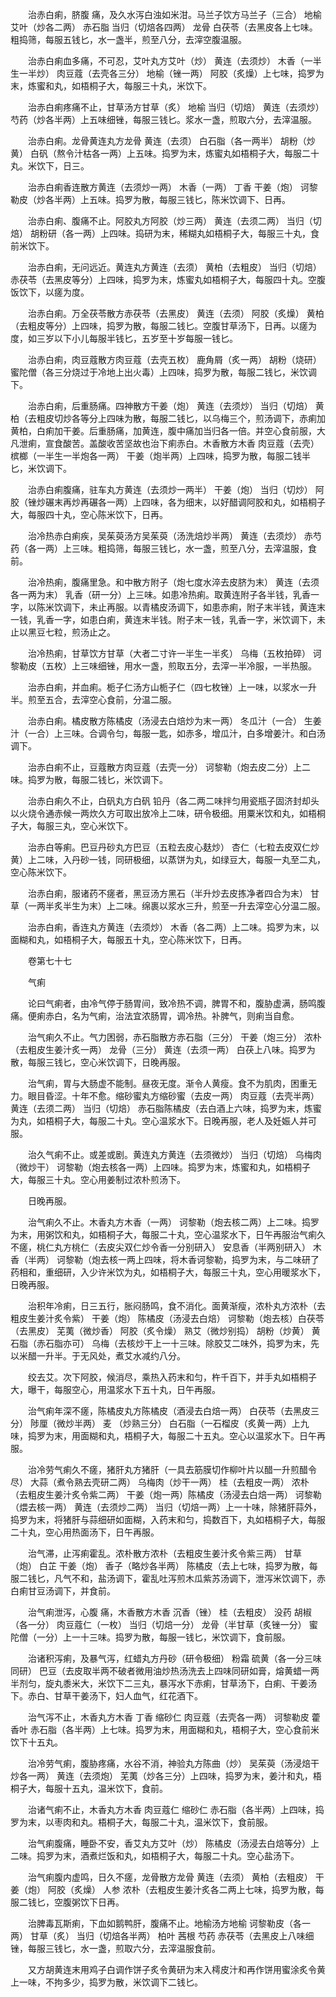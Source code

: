 <!-- { "loadSidebar": true } -->
　　治赤白痢，脐腹 痛，及久水泻白浊如米泔。马兰子饮方马兰子（三合） 地榆 艾叶（炒各二两） 赤石脂 当归（切焙各四两） 龙骨 白茯苓（去黑皮各上七味。粗捣筛，每服五钱匕，水一盏半，煎至八分，去滓空腹温服。

　　治赤白痢血多痛，不可忍，艾叶丸方艾叶（炒） 黄连（去须炒） 木香（一半生一半炒） 肉豆蔻（去壳各三分） 地榆（锉一两） 阿胶（炙燥）上七味，捣罗为末，炼蜜和丸，如梧桐子大，每服三十丸，米饮下。

　　治赤白痢疼痛不止，甘草汤方甘草（炙） 地榆 当归（切焙） 黄连（去须炒） 芍药（炒各半两）上五味细锉，每服三钱匕。浆水一盏，煎取六分，去滓温服。

　　治赤白痢。龙骨黄连丸方龙骨 黄连（去须） 白石脂（各一两半） 胡粉（炒黄） 白矾（熬令汁枯各一两）上五味。捣罗为末，炼蜜丸如梧桐子大，每服二十丸。米饮下，日三。

　　治赤白痢香连散方黄连（去须炒一两） 木香（一两） 丁香 干姜（炮） 诃黎勒皮（炒各半两）上五味。捣罗为散，每服三钱匕，陈米饮调下、日再。

　　治赤白痢、腹痛不止。阿胶丸方阿胶（炒三两） 黄连（去须二两） 当归（切焙） 胡粉研（各一两）上四味。捣研为末，稀糊丸如梧桐子大，每服三十丸，食前米饮下。

　　治赤白痢，无问远近。黄连丸方黄连（去须） 黄柏（去粗皮） 当归（切焙） 赤茯苓（去黑皮等分）上四味，捣罗为末，炼蜜丸如梧桐子大，每服四十丸。空腹饭饮下，以瘥为度。

　　治赤白痢。万全茯苓散方赤茯苓（去黑皮） 黄连（去须） 阿胶（炙燥） 黄柏（去粗皮等分）上四味，捣罗为散，每服二钱匕。空腹甘草汤下，日再。以瘥为度，如三岁以下小儿每服半钱匕，五岁至十岁每服一钱匕。

　　治赤白痢，肉豆蔻散方肉豆蔻（去壳五枚） 鹿角屑（炙一两） 胡粉（烧研） 蜜陀僧（各三分烧过于冷地上出火毒）上四味，捣罗为散，每服二钱匕，米饮调下。

　　治赤白痢，后重肠痛。四神散方干姜（炮） 黄连（去须炒） 当归（切焙） 黄柏（去粗皮切炒各等分上四味为散，每服二钱匕，以乌梅三个，煎汤调下，赤痢加黄柏，白痢加干姜。后重肠痛，加黄连，腹中痛加当归各一倍。并空心食前服，大凡泄痢，宣食酸苦。盖酸收苦坚故也治下痢赤白。木香散方木香 肉豆蔻（去壳） 槟榔（一半生一半炮各一两） 干姜（炮半两）上四味，捣罗为散，每服二钱半匕，米饮调下。

　　治赤白痢腹痛，驻车丸方黄连（去须炒一两半） 干姜（炮） 当归（切炒） 阿胶（锉炒碾末再炒再碾各一两）上四味，各为细末，以好醋调阿胶和丸，如梧桐子大，每服四十丸，空心陈米饮下，日再。

　　治冷热赤白痢疾，吴茱萸汤方吴茱萸（汤洗焙炒半两） 黄连（去须炒） 赤芍药（各一两）上三味。粗捣筛，每服三钱匕，水一盏，煎至八分，去滓温服，食前。

　　治冷热痢，腹痛里急。和中散方附子（炮七度水淬去皮脐为末） 黄连（去须各一两为末） 乳香（研一分）上三味。如患冷热痢。取黄连附子各半钱，乳香一字，以陈米饮调下，未止再服。以青橘皮汤调下，如患赤痢，附子末半钱，黄连末一钱，乳香一字，如患白痢，黄连末半钱。附子末一钱，乳香一字，米饮调下，未止以黑豆七粒，煎汤止之。

　　治冷热痢，甘草饮方甘草（大者二寸许一半生一半炙） 乌梅（五枚拍碎） 诃黎勒皮（五枚）上三味细锉，用水一盏，煎取五分，去滓一半冷服，一半热服。

　　治赤白痢，并血痢。栀子仁汤方山栀子仁（四七枚锉）上一味，以浆水一升半。煎至五合，去滓空心食前，分温二服。

　　治赤白痢。橘皮散方陈橘皮（汤浸去白焙炒为末一两） 冬瓜汁（一合） 生姜汁（一合）上三味。合调令匀，每服一匙，如赤多，增瓜汁，白多增姜汁。和白汤调下。

　　治赤白痢不止，豆蔻散方肉豆蔻（去壳一分） 诃黎勒（炮去皮二分）上二味。捣罗为散，每服二钱匕，米饮调下。

　　治赤白痢久不止，白矾丸方白矾 铅丹（各二两二味拌匀用瓷瓶子固济封却头以火烧令通赤候一两炊久方可取出放冷上二味，研令极细。用粟米饮和丸，如梧桐子大，每服三丸，空心米饮下。

　　治赤白等痢。巴豆丹砂丸方巴豆（五粒去皮心麸炒） 杏仁（七粒去皮双仁炒黄）上二味，入丹砂一钱，同研极细，以蒸饼为丸，如绿豆大，每服一丸至二丸，空心陈米饮下。

　　治赤白痢，服诸药不瘥者，黑豆汤方黑石（半升炒去皮拣净者四合为末） 甘草（一两半炙半生为末）上二味。绵裹以浆水三升，煎至一升去滓空心分温二服。

　　治赤白痢，香连丸方黄连（去须炒） 木香（各二两）上二味。捣罗为末，以面糊和丸，如梧桐子大，每服五十丸，空心陈米饮下，日再。

　　卷第七十七

　　气痢

　　论曰气痢者，由冷气停于肠胃间，致冷热不调，脾胃不和，腹胁虚满，肠鸣腹痛。便痢赤白，名为气痢，治法宜浓肠胃，调冷热。补脾气，则痢当自愈。

　　治气痢久不止。气力困弱，赤石脂散方赤石脂（三分） 干姜（炮三分） 浓朴（去粗皮生姜汁炙一两） 龙骨（三分） 黄连（去须一两） 白茯上八味。捣罗为散，每服三钱匕，空心米饮调下，日晚再服。

　　治气痢，胃与大肠虚不能制。昼夜无度。渐令人黄瘦。食不为肌肉，困重无力。眼目昏涩。十年不愈。缩砂蜜丸方缩砂蜜（去皮一两） 肉豆蔻（去壳半两） 黄连（去须二两） 当归（切焙） 赤石脂陈橘皮（去白酒上六味，捣罗为末，炼蜜为丸，如梧桐子大，每服二十丸。空心温浆水下。日晚再服，老人及妊娠人并可服。

　　治久气痢不止。或差或剧。黄连丸方黄连（去须微炒） 当归（切焙） 乌梅肉（微炒干） 诃黎勒（炮去核各一两）上四味。捣罗为末，炼蜜和丸，如梧桐子大，每服三十丸。空心用姜制过浓朴煎汤下。

　　日晚再服。

　　治气痢久不止。木香丸方木香（一两） 诃黎勒（炮去核二两）上二味。捣罗为末，用粥饮和丸，如梧桐子大，每服二十丸，空心温浆水下，日午再服治气痢久不瘥，桃仁丸方桃仁（去皮尖双仁炒令香一分别研入） 安息香（半两别研入） 木香（半两） 诃黎勒（炮去核一两上四味，将木香诃黎勒，捣罗为末，与二味研了药相和，重细研，入少许米饮为丸，如梧桐子大，每服三十丸，空心用暖浆水下，日晚再服。

　　治积年冷痢，日三五行，胀闷肠鸣，食不消化。面黄渐瘦，浓朴丸方浓朴（去粗皮生姜汁炙令紫） 干姜（炮） 陈橘皮（汤浸去白焙） 诃黎勒（炮去核）白茯苓（去黑皮） 芜荑（微炒香） 阿胶（炙令燥） 熟艾（微炒别捣） 胡粉（炒黄） 黄石脂（赤石脂亦可） 乌梅（去核炒干上一十三味。除胶艾二味外，捣罗为末，先以米醋一升半。于无风处，煮艾水减约八分。

　　绞去艾。次下阿胶，候消尽，乘热入药末和匀，杵千百下，并手丸如梧桐子大，曝干，每服空心，用温浆水下五十丸，日午再服。

　　治气痢年深不瘥，陈橘皮丸方陈橘皮（酒浸去白焙一两） 白茯苓（去黑皮三分） 陟厘（微炒半两） 麦 （炒熟三分） 白石脂（一石榴皮（炙黄一两）上九味，捣罗为末，用面糊和丸，梧桐子大，每服二十五丸。空心以温浆水下。日午再服。

　　治冷劳气痢久不瘥，猪肝丸方猪肝（一具去筋膜切作柳叶片以醋一升煎醋令尽） 大蒜（煮令熟去壳研二两） 乌梅肉（炒干一两） 桂（去粗皮一两） 浓朴（去粗皮生姜汁炙令紫二两） 干姜（炮一两）陈橘皮（汤浸去白焙一两） 诃黎勒（煨去核一两） 黄连（去须炒二两） 当归（切焙一两）上一十味，除猪肝蒜外，捣罗为末，将猪肝与蒜细研如面糊，入药末和匀，捣数百下，丸如梧桐子大，每服二十丸，空心用热面汤下，日午再服。

　　治气滞，止泻痢霍乱。浓朴散方浓朴（去粗皮生姜汁炙令紫三两） 甘草（炮） 白芷 干姜（炮） 香子（略炒各半两） 陈橘皮（去上七味，捣罗为散，每服二钱匕，凡气不和，盐汤调下，霍乱吐泻煎木瓜紫苏汤调下，泄泻米饮调下，赤白痢甘豆汤调下，并食前。

　　治气痢泄泻，心腹 痛，木香散方木香 沉香（锉） 桂（去粗皮） 没药 胡椒（各一分） 肉豆蔻仁（一枚） 当归（切焙一分） 龙骨（半甘草（炙锉一分） 蜜陀僧（一分）上一十三味。捣罗为散，每服一钱匕，米饮调下，食前服。

　　治诸积泻痢，及暴气泻，红蜡丸方丹砂（研令极细） 粉霜 硫黄（各一分三味同研） 巴豆（去皮取半两不破者微用油炒热汤洗去上四味同研如膏，熔黄蜡一两半剂匀，旋丸黍米大，米饮下二三丸，暴泻水下赤痢，甘草汤下，白痢、干姜汤下。赤白、甘草干姜汤下，妇人血气，红花酒下。

　　治气泻不止，木香丸方木香 丁香 缩砂仁 肉豆蔻（去壳各一两） 诃黎勒皮 藿香叶 赤石脂（各半两）上七味。捣罗为末，用面糊和丸，梧桐子大，空心食前米饮下十五丸。

　　治冷劳气痢，腹胁疼痛，水谷不消，神验丸方陈曲（炒） 吴茱萸（汤浸焙干炒各一两） 黄连（去须炮） 芜荑（炒各三分）上四味，捣罗为末，姜汁和丸，梧桐子大，每服十五丸，温米饮下，食前。

　　治诸气痢不止，木香丸方木香 肉豆蔻仁 缩砂仁 赤石脂（各半两）上四味，捣罗为末，以枣肉和丸。梧桐子大，每服二十丸，温米饮下，食前服。

　　治气痢腹痛，睡卧不安，香艾丸方艾叶（炒） 陈橘皮（汤浸去白焙等分）上二味。捣罗为末，酒煮烂饭和丸，如梧桐子大，每服二十丸。空心盐汤下。

　　治气痢腹内虚鸣，日久不瘥，龙骨散方龙骨 黄连（去须） 黄柏（去粗皮） 干姜（炮） 阿胶（炙燥） 人参 浓朴（去粗皮生姜汁炙各二两上七味，捣罗为散，每服二钱匕，空腹粥饮下日再。

　　治脾毒瓦斯痢，下血如鹅鸭肝，腹痛不止。地榆汤方地榆 诃黎勒皮（各一两） 甘草（炙） 当归（切焙各半两） 柏叶 茜根 芍药 赤茯苓（去黑皮上八味细锉，每服三钱匕，水一盏，煎取六分，去滓温服食前。

　　又方胡黄连末用鸡子白调作饼子炙令黄研为末入樗皮汁和再作饼用蜜涂炙令黄上一味，不拘多少，捣罗为散，米饮调下二钱匕。

